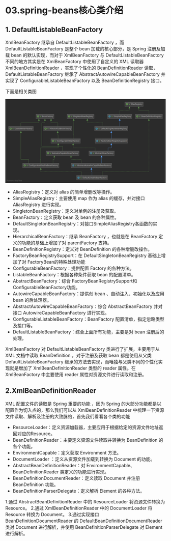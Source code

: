 # 03.spring-beans核心类介绍

## 1. DefaultListableBeanFactory 
XmlBeanFactory 继承自 DefaultListableBeanFactory ，而 DefaultListableBeanFactory 是整个 bean 加载的核心部分，是 Spring 注册及加载 bean 的默认实现，而对于 XmlBeanFactory 与 DefaultListableBeanFactory 不同的地方其实是在 XmlBeanFactory 中使用了自定义的 XML 读取器 XmlBeanDefinitionReader ，实现了个性化的 BeanDefinitionReader 读取， DefaultListableBeanFactory 继承了 AbstractAutowireCapableBeanFactory 并实现了 ConfigurableListableBeanFactory 以及 BeanDefinitionRegistry 接口。

下面是相关类图

![在这里插入图片描述](图片/DefaultListableBeanFactory.png)

* AliasRegistry：定义对 alias 的简单增删改等操作。
* SimpleAliasRegistry：主要使用 map 作为 alias 的缓存，并对接口 AliasRegistry 进行实现。
* SingletonBeanRegistry：定义对单例的注册及获取。
* BeanFactory：定义获取 bean 及 bean 的各种属性。
* DefaultSingletonBeanRegistry：对接口SimpleAliasRegistry各函数的实现。
* HierarchicalBeanFactory：继承 BeanFactory ，也就是在 BeanFactory 定义的功能的基础上增加了对 parentFactory 支持。
* BeanDefinitionRegistry：定义对 BeanDefinition 的各种增删改操作。
* FactoryBeanRegistrySupport：在 DefaultSingletonBeanRegistry 基础上增加了对 FactoryBean的特殊处理功能
* ConfigurableBeanFactory：提供配置 Factory 的各种方法。
* ListableBeanFactory：根据各种条件获取 bean 的配置清单。
* AbstractBeanFactory：综合 FactoryBeanRegistrySupport和ConfigurableBeanFactory功能。
* AutowireCapableBeanFactory：提供创 bean 、自动注入、初始化以及应用 bean 的后处理器。
* AbstractAutowireCapableBeanFactory：综合 AbstractBeanFactory 并对接口 AutowireCapableBeanFactory 进行实现。
* ConfigurableListableBeanFactory：BeanFactory 配置清单，指定忽略类型及接口等。
* DefaultListableBeanFactory：综合上面所有功能，主要是对 bean 注册后的处理。

XmlBeanFactory 对 DefaultListableBeanFactory 类进行了扩展，主要用于从 XML 文档中读取 BeanDefinition ，对于注册及获取 bean 都是使用从父类 DefaultListableBeanFactory 继承的方法去实现，而唯独与父类不同的个性化实现就是增加了 XmlBeanDefinitionReader 类型的 reader 属性。在 XmlBeanFactory 中主要使用 reader 属性对资源文件进行读取和注册。

## 2.XmlBeanDefinitionReader
XML 配置文件的读取是 Spring 重要的功能 ，因为 Spring 的大部分功能都是以配置作为切入点的，那么我们可以从 XmlBeanDefinitionReader 中梳理一下资源文件读取、解析及注册的大致脉络，首先我们看看各个类的功能

* ResourceLoader：定义资源加载器，主要应用于根据给定的资源文件地址返回对应的Resource。
* BeanDefinitionReader：主要定义资源文件读取并转换为 BeanDefinition 的各个功能。
* EnvironmentCapable：定义获取 Environment 方法。
* DocumentLoader ：定义从资源文件加载到转换为 Document 的功能。
* AbstractBeanDefinitionReader：对 EnvironmentCapable、BeanDefinitionReader 类定义的功能进行实现。
* BeanDefinitionDocumentReader：定义读取 Document 并注册 BeanDefinition 功能。
* BeanDefinitionParserDelegate：定义解析 Element 的各种方法。

1.通过 AbstractBeanDefinitionReader 中的 ResourceLoader 将资源文件转换为 Resource。
2.通过 XmlBeanDefinitionReader 中的 DocumentLoader 将 Resource 转换为 Document。
3.通过实现接口 BeanDefinitionDocumentReader 的 DefaultBeanDefinitionDocumentReader 类对 Document 进行解析，并使用 BeanDefinitionParserDelegate 对 Element 进行解析。

